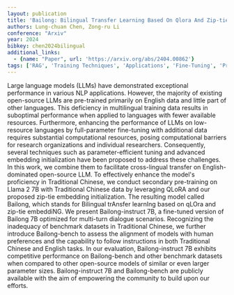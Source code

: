 ```yaml
---
layout: publication
title: 'Bailong: Bilingual Transfer Learning Based On Qlora And Zip-tie Embedding'
authors: Lung-chuan Chen, Zong-ru Li
conference: "Arxiv"
year: 2024
bibkey: chen2024bilingual
additional_links:
  - {name: "Paper", url: 'https://arxiv.org/abs/2404.00862'}
tags: ['RAG', 'Training Techniques', 'Applications', 'Fine-Tuning', 'Pre-Training', 'Pretraining Methods']
---
```

Large language models (LLMs) have demonstrated exceptional performance in
various NLP applications. However, the majority of existing open-source LLMs
are pre-trained primarily on English data and little part of other languages.
This deficiency in multilingual training data results in suboptimal performance
when applied to languages with fewer available resources. Furthermore,
enhancing the performance of LLMs on low-resource languages by full-parameter
fine-tuning with additional data requires substantial computational resources,
posing computational barriers for research organizations and individual
researchers. Consequently, several techniques such as parameter-efficient
tuning and advanced embedding initialization have been proposed to address
these challenges. In this work, we combine them to facilitate cross-lingual
transfer on English-dominated open-source LLM. To effectively enhance the
model's proficiency in Traditional Chinese, we conduct secondary pre-training
on Llama 2 7B with Traditional Chinese data by leveraging QLoRA and our
proposed zip-tie embedding initialization. The resulting model called Bailong,
which stands for Bilingual trAnsfer learnIng based on qLOra and zip-tie
embeddiNG. We present Bailong-instruct 7B, a fine-tuned version of Bailong 7B
optimized for multi-turn dialogue scenarios. Recognizing the inadequacy of
benchmark datasets in Traditional Chinese, we further introduce Bailong-bench
to assess the alignment of models with human preferences and the capability to
follow instructions in both Traditional Chinese and English tasks. In our
evaluation, Bailong-instruct 7B exhibits competitive performance on
Bailong-bench and other benchmark datasets when compared to other open-source
models of similar or even larger parameter sizes. Bailong-instruct 7B and
Bailong-bench are publicly available with the aim of empowering the community
to build upon our efforts.
